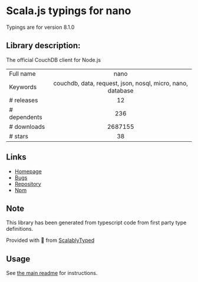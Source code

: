
# Scala.js typings for nano

Typings are for version 8.1.0

## Library description:
The official CouchDB client for Node.js

|                    |                 |
| ------------------ | :-------------: |
| Full name          | nano |
| Keywords           | couchdb, data, request, json, nosql, micro, nano, database |
| # releases         | 12 |
| # dependents       | 236 |
| # downloads        | 2687155 |
| # stars            | 38 |

## Links
- [Homepage](http://github.com/apache/couchdb-nano)
- [Bugs](https://github.com/apache/couchdb-nano/issues)
- [Repository](https://github.com/apache/couchdb-nano)
- [Npm](https://www.npmjs.com/package/nano)
    


## Note
This library has been generated from typescript code from first party type definitions.

Provided with :purple_heart: from [ScalablyTyped](https://github.com/oyvindberg/ScalablyTyped)

## Usage
See [the main readme](../../readme.md) for instructions.


